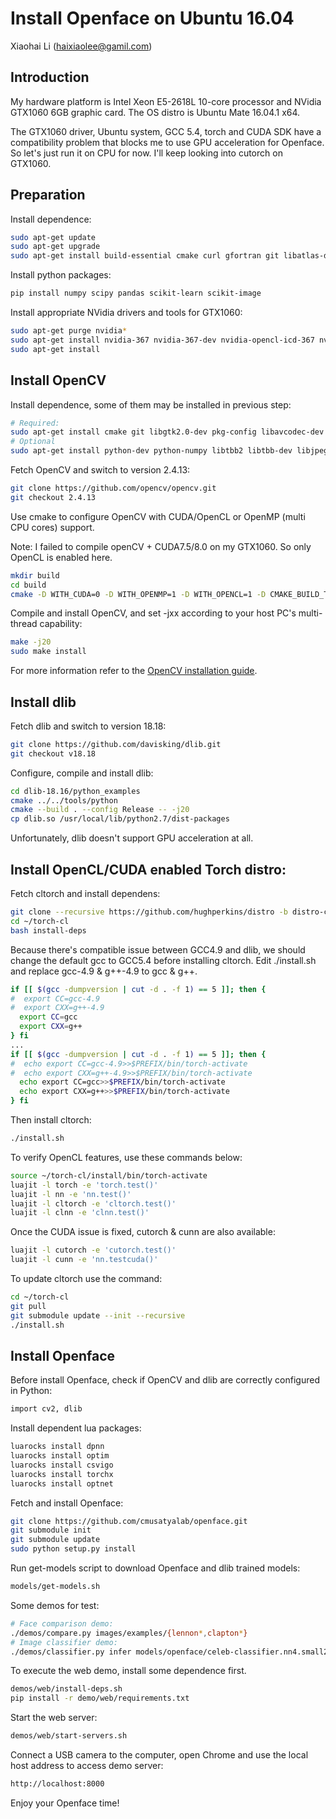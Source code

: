 # Install Openface on Ubuntu 16.04

Xiaohai Li (haixiaolee@gamil.com)

## Introduction
My hardware platform is Intel Xeon E5-2618L 10-core processor and NVidia GTX1060 6GB graphic card. The OS distro is Ubuntu Mate 16.04.1 x64.

The GTX1060 driver, Ubuntu system, GCC 5.4, torch and CUDA SDK have a compatibility problem that blocks me to use GPU acceleration for Openface. So let's just run it on CPU for now. I'll keep looking into cutorch on GTX1060.

## Preparation
Install dependence:
``` sh
sudo apt-get update
sudo apt-get upgrade
sudo apt-get install build-essential cmake curl gfortran git libatlas-dev libavcodec-dev libavformat-dev libboost-all-dev libgtk2.0-dev libjpeg-dev liblapack-dev libswscale-dev pkg-config python-dev python-pip wget -y
```

Install python packages:
```sh
pip install numpy scipy pandas scikit-learn scikit-image  
```

Install appropriate NVidia drivers and tools for GTX1060:
```sh
sudo apt-get purge nvidia*
sudo apt-get install nvidia-367 nvidia-367-dev nvidia-opencl-icd-367 nvidia-settings
sudo apt-get install 
```

## Install OpenCV

Install dependence, some of them may be installed in previous step:
``` sh
# Required:
sudo apt-get install cmake git libgtk2.0-dev pkg-config libavcodec-dev libavformat-dev libswscale-dev
# Optional
sudo apt-get install python-dev python-numpy libtbb2 libtbb-dev libjpeg-dev libpng-dev libtiff-dev libjasper-dev libdc1394-22-dev
```

Fetch OpenCV and switch to version 2.4.13:
``` sh
git clone https://github.com/opencv/opencv.git
git checkout 2.4.13
```

Use cmake to configure OpenCV with CUDA/OpenCL or OpenMP (multi CPU cores) support.

Note: I failed to compile openCV + CUDA7.5/8.0 on my GTX1060. So only OpenCL is enabled here.

``` sh
mkdir build
cd build
cmake -D WITH_CUDA=0 -D WITH_OPENMP=1 -D WITH_OPENCL=1 -D CMAKE_BUILD_TYPE=RELEASE -D CMAKE_INSTALL_PREFIX=/usr/local ..
```

Compile and install OpenCV, and set -jxx according to your host PC's multi-thread capability:
``` sh
make -j20
sudo make install
```

For more information refer to the [OpenCV installation guide][opencv_ins].

## Install dlib

Fetch dlib and switch to version 18.18:
``` sh
git clone https://github.com/davisking/dlib.git
git checkout v18.18
```

Configure, compile and install dlib:
``` sh
cd dlib-18.16/python_examples
cmake ../../tools/python  
cmake --build . --config Release -- -j20  
cp dlib.so /usr/local/lib/python2.7/dist-packages  
```

Unfortunately, dlib doesn't support GPU acceleration at all.

## Install OpenCL/CUDA enabled Torch distro:

Fetch cltorch and install dependens:
``` sh
git clone --recursive https://github.com/hughperkins/distro -b distro-cl ~/torch-cl
cd ~/torch-cl
bash install-deps
```

Because there's compatible issue between GCC4.9 and dlib, we should change the default gcc to GCC5.4 before installing cltorch. Edit ./install.sh and replace gcc-4.9 & g++-4.9 to gcc & g++.
``` sh
if [[ $(gcc -dumpversion | cut -d . -f 1) == 5 ]]; then {
#  export CC=gcc-4.9
#  export CXX=g++-4.9
  export CC=gcc
  export CXX=g++
} fi
...
if [[ $(gcc -dumpversion | cut -d . -f 1) == 5 ]]; then {
#  echo export CC=gcc-4.9>>$PREFIX/bin/torch-activate
#  echo export CXX=g++-4.9>>$PREFIX/bin/torch-activate
  echo export CC=gcc>>$PREFIX/bin/torch-activate
  echo export CXX=g++>>$PREFIX/bin/torch-activate
} fi
```

Then install cltorch:
``` sh
./install.sh
```

To verify OpenCL features, use these commands below:
``` sh
source ~/torch-cl/install/bin/torch-activate
luajit -l torch -e 'torch.test()'
luajit -l nn -e 'nn.test()'
luajit -l cltorch -e 'cltorch.test()'
luajit -l clnn -e 'clnn.test()'
```

Once the CUDA issue is fixed, cutorch & cunn are also available:
``` sh
luajit -l cutorch -e 'cutorch.test()'
luajit -l cunn -e 'nn.testcuda()'
```

To update cltorch use the command:
``` sh
cd ~/torch-cl
git pull
git submodule update --init --recursive
./install.sh
```

## Install Openface

Before install Openface, check if OpenCV and dlib are correctly configured in Python:
``` sh
import cv2, dlib
```

Install dependent lua packages:
``` sh
luarocks install dpnn
luarocks install optim
luarocks install csvigo
luarocks install torchx
luarocks install optnet
```

Fetch and install Openface:
``` sh
git clone https://github.com/cmusatyalab/openface.git  
git submodule init  
git submodule update 
sudo python setup.py install
```

Run get-models script to download Openface and dlib trained models:
``` sh
models/get-models.sh
```

Some demos for test:
``` sh
# Face comparison demo:
./demos/compare.py images/examples/{lennon*,clapton*}
# Image classifier demo:
./demos/classifier.py infer models/openface/celeb-classifier.nn4.small2.v1.pkl ./images/examples/carell.jpg
```

To execute the web demo, install some dependence first.
``` sh
demos/web/install-deps.sh
pip install -r demo/web/requirements.txt
```

Start the web server:
``` sh
demos/web/start-servers.sh
```

Connect a USB camera to the computer, open Chrome and use the local host address to access demo server:
``` sh
http://localhost:8000
```

Enjoy your Openface time!

  [opencv_ins]: http://docs.opencv.org/2.4/doc/tutorials/introduction/linux_install/linux_install.html

